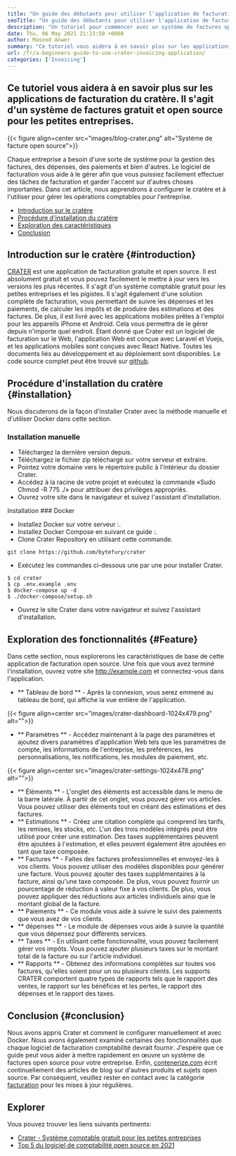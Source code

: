 ```yaml
---
title: "Un guide des débutants pour utiliser l'application de facturation du cratère" 
seoTitle: "Un guide des débutants pour utiliser l'application de facturation du cratère" 
description: "Un tutoriel pour commencer avec un système de factures open source. Cette directive de Crater vous aide à vous familiariser avec les concepts et fonctionnalités de base." 
date: Thu, 06 May 2021 21:23:50 +0000
author: Masood Anwer
summary: "Ce tutoriel vous aidera à en savoir plus sur les applications de facturation du cratère. Il s'agit d'un système de factures gratuit et open source pour les petites entreprises." 
url: /fr/a-beginners-guide-to-use-crater-invoicing-application/
categories: ['Invoicing']
---
```


## Ce tutoriel vous aidera à en savoir plus sur les applications de facturation du cratère. Il s'agit d'un système de factures gratuit et open source pour les petites entreprises.

{{< figure align=center src="images/blog-crater.png" alt="Système de facture open source">}}

Chaque entreprise a besoin d'une sorte de système pour la gestion des factures, des dépenses, des paiements et bien d'autres. Le logiciel de facturation vous aide à le gérer afin que vous puissiez facilement effectuer des tâches de facturation et garder l'accent sur d'autres choses importantes. Dans cet article, nous apprendrons à configurer le cratère et à l'utiliser pour gérer les opérations comptables pour l'entreprise.
  * [Introduction sur le cratère][1]
  * [Procédure d'installation du cratère][2]
  * [Exploration des caractéristiques][3]
  * [Conclusion][4]

## Introduction sur le cratère {#introduction}
[CRATER][5] est une application de facturation gratuite et open source. Il est absolument gratuit et vous pouvez facilement le mettre à jour vers les versions les plus récentes. Il s'agit d'un système comptable gratuit pour les petites entreprises et les pigistes. Il s'agit également d'une solution complète de facturation, vous permettant de suivre les dépenses et les paiements, de calculer les impôts et de produire des estimations et des factures. De plus, il est livré avec les applications mobiles prêtes à l'emploi pour les appareils iPhone et Android. Cela vous permettra de le gérer depuis n'importe quel endroit. Étant donné que Crater est un logiciel de facturation sur le Web, l'application Web est conçue avec Laravel et Vuejs, et les applications mobiles sont conçues avec React Native. Toutes les documents liés au développement et au déploiement sont disponibles. Le code source complet peut être trouvé sur [github][6].

## Procédure d'installation du cratère {#installation}
Nous discuterons de la façon d'installer Crater avec la méthode manuelle et d'utiliser Docker dans cette section.

### Installation manuelle
  * Téléchargez la dernière version depuis.
  * Téléchargez le fichier zip téléchargé sur votre serveur et extraire.
  * Pointez votre domaine vers le répertoire public à l'intérieur du dossier Crater.
  * Accédez à la racine de votre projet et exécutez la commande «Sudo Chmod -R 775 ./» pour attribuer des privilèges appropriés.
  * Ouvrez votre site dans le navigateur et suivez l'assistant d'installation.

Installation ### Docker
  * Installez Docker sur votre serveur :.
  * Installez Docker Compose en suivant ce guide :.
  * Clone Crater Repository en utilisant cette commande.
```
git clone https://github.com/bytefury/crater
```
  * Exécutez les commandes ci-dessous une par une pour installer Crater.
```
$ cd crater
$ cp .env.example .env
$ docker-compose up -d
$ ./docker-compose/setup.sh
```
  * Ouvrez le site Crater dans votre navigateur et suivez l'assistant d'installation.

## Exploration des fonctionnalités {#Feature}
Dans cette section, nous explorerons les caractéristiques de base de cette application de facturation open source. Une fois que vous avez terminé l'installation, ouvrez votre site http://example.com et connectez-vous dans l'application.
  * ** Tableau de bord ** - Après la connexion, vous serez emmené au tableau de bord, qui affiche la vue entière de l'application.

{{< figure align=center src="images/crater-dashboard-1024x479.png" alt="">}}

  * ** Paramètres ** - Accédez maintenant à la page des paramètres et ajoutez divers paramètres d'application Web tels que les paramètres de compte, les informations de l'entreprise, les préférences, les personnalisations, les notifications, les modules de paiement, etc.

{{< figure align=center src="images/crater-settings-1024x478.png" alt="">}}

  * ** Éléments ** - L'onglet des éléments est accessible dans le menu de la barre latérale. À partir de cet onglet, vous pouvez gérer vos articles. Vous pouvez utiliser des éléments tout en créant des estimations et des factures.
  * ** Estimations ** - Créez une citation complète qui comprend les tarifs, les remises, les stocks, etc. L'un des trois modèles intégrés peut être utilisé pour créer une estimation. Des taxes supplémentaires peuvent être ajoutées à l'estimation, et elles peuvent également être ajoutées en tant que taxe composée.
  * ** Factures ** - Faites des factures professionnelles et envoyez-les à vos clients. Vous pouvez utiliser des modèles disponibles pour générer une facture. Vous pouvez ajouter des taxes supplémentaires à la facture, ainsi qu'une taxe composée. De plus, vous pouvez fournir un pourcentage de réduction à valeur fixe à vos clients. De plus, vous pouvez appliquer des réductions aux articles individuels ainsi que le montant global de la facture.
  * ** Paiements ** - Ce module vous aide à suivre le suivi des paiements que vous avez de vos clients.
  * ** dépenses ** - Le module de dépenses vous aide à suivre la quantité que vous dépensez pour différents services.
  * ** Taxes ** - En utilisant cette fonctionnalité, vous pouvez facilement gérer vos impôts. Vous pouvez ajouter plusieurs taxes sur le montant total de la facture ou sur l'article individuel.
  * ** Rapports ** - Obtenez des informations complètes sur toutes vos factures, qu'elles soient pour un ou plusieurs clients. Les supports CRATER comportent quatre types de rapports tels que le rapport des ventes, le rapport sur les bénéfices et les pertes, le rapport des dépenses et le rapport des taxes.

## Conclusion {#conclusion}
Nous avons appris Crater et comment le configurer manuellement et avec Docker. Nous avons également examiné certaines des fonctionnalités que chaque logiciel de facturation comptabilité devrait fournir. J'espère que ce guide peut vous aider à mettre rapidement en œuvre un système de factures open source pour votre entreprise.
Enfin, [contenerize.com][7] écrit continuellement des articles de blog sur d'autres produits et sujets open source. Par conséquent, veuillez rester en contact avec la catégorie [facturation][8] pour les mises à jour régulières.

## Explorer
Vous pouvez trouver les liens suivants pertinents:
  * [Crater - Système comptable gratuit pour les petites entreprises][5]
  * [Top 5 du logiciel de comptabilité open source en 2021][9]

  
[1]: #Introduction
[2]: #Installation
[3]: #Feature
[4]: #Conclusion
[5]: https://products.containerize.com/invoicing/crater/
[6]: https://github.com/bytefury/crater
[7]: https://containerize.com
[8]: https://blog.containerize.com/category/invoicing/
[9]: https://blog.containerize.com/invoicing/top-5-open-source-accounting-software-in-the-year-2021/
